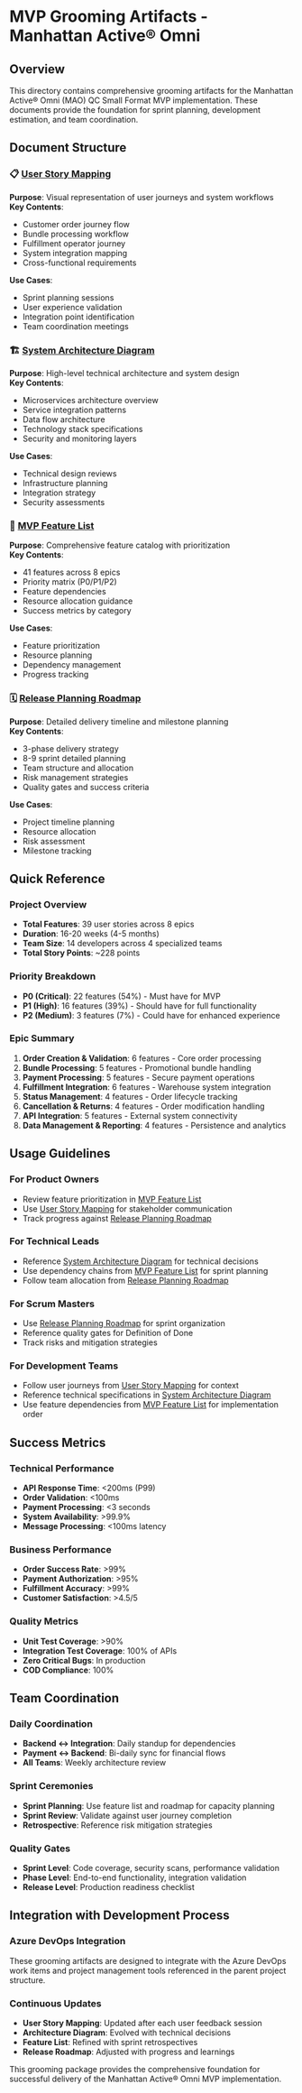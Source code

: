 # MVP Grooming Artifacts - Manhattan Active® Omni

## Overview

This directory contains comprehensive grooming artifacts for the Manhattan Active® Omni (MAO) QC Small Format MVP implementation. These documents provide the foundation for sprint planning, development estimation, and team coordination.

## Document Structure

### 📋 [User Story Mapping](./user-story-mapping.md)
**Purpose**: Visual representation of user journeys and system workflows  
**Key Contents**:
- Customer order journey flow
- Bundle processing workflow  
- Fulfillment operator journey
- System integration mapping
- Cross-functional requirements

**Use Cases**:
- Sprint planning sessions
- User experience validation
- Integration point identification
- Team coordination meetings

### 🏗️ [System Architecture Diagram](./system-architecture-diagram.md)
**Purpose**: High-level technical architecture and system design  
**Key Contents**:
- Microservices architecture overview
- Service integration patterns
- Data flow architecture  
- Technology stack specifications
- Security and monitoring layers

**Use Cases**:
- Technical design reviews
- Infrastructure planning
- Integration strategy
- Security assessments

### 🎯 [MVP Feature List](./mvp-feature-list.md)
**Purpose**: Comprehensive feature catalog with prioritization  
**Key Contents**:
- 41 features across 8 epics
- Priority matrix (P0/P1/P2)
- Feature dependencies
- Resource allocation guidance
- Success metrics by category

**Use Cases**:
- Feature prioritization
- Resource planning
- Dependency management
- Progress tracking

### 🗓️ [Release Planning Roadmap](./release-planning-roadmap.md)
**Purpose**: Detailed delivery timeline and milestone planning  
**Key Contents**:
- 3-phase delivery strategy
- 8-9 sprint detailed planning
- Team structure and allocation
- Risk management strategies
- Quality gates and success criteria

**Use Cases**:
- Project timeline planning
- Resource allocation
- Risk assessment
- Milestone tracking

## Quick Reference

### Project Overview
- **Total Features**: 39 user stories across 8 epics
- **Duration**: 16-20 weeks (4-5 months)
- **Team Size**: 14 developers across 4 specialized teams
- **Total Story Points**: ~228 points

### Priority Breakdown
- **P0 (Critical)**: 22 features (54%) - Must have for MVP
- **P1 (High)**: 16 features (39%) - Should have for full functionality  
- **P2 (Medium)**: 3 features (7%) - Could have for enhanced experience

### Epic Summary
1. **Order Creation & Validation**: 6 features - Core order processing
2. **Bundle Processing**: 5 features - Promotional bundle handling
3. **Payment Processing**: 5 features - Secure payment operations
4. **Fulfillment Integration**: 6 features - Warehouse system integration
5. **Status Management**: 4 features - Order lifecycle tracking
6. **Cancellation & Returns**: 4 features - Order modification handling
7. **API Integration**: 5 features - External system connectivity
8. **Data Management & Reporting**: 4 features - Persistence and analytics

## Usage Guidelines

### For Product Owners
- Review feature prioritization in [MVP Feature List](./mvp-feature-list.md)
- Use [User Story Mapping](./user-story-mapping.md) for stakeholder communication
- Track progress against [Release Planning Roadmap](./release-planning-roadmap.md)

### For Technical Leads
- Reference [System Architecture Diagram](./system-architecture-diagram.md) for technical decisions
- Use dependency chains from [MVP Feature List](./mvp-feature-list.md) for sprint planning
- Follow team allocation from [Release Planning Roadmap](./release-planning-roadmap.md)

### For Scrum Masters
- Use [Release Planning Roadmap](./release-planning-roadmap.md) for sprint organization
- Reference quality gates for Definition of Done
- Track risks and mitigation strategies

### For Development Teams
- Follow user journeys from [User Story Mapping](./user-story-mapping.md) for context
- Reference technical specifications in [System Architecture Diagram](./system-architecture-diagram.md)
- Use feature dependencies from [MVP Feature List](./mvp-feature-list.md) for implementation order

## Success Metrics

### Technical Performance
- **API Response Time**: <200ms (P99)
- **Order Validation**: <100ms
- **Payment Processing**: <3 seconds
- **System Availability**: >99.9%
- **Message Processing**: <100ms latency

### Business Performance  
- **Order Success Rate**: >99%
- **Payment Authorization**: >95%
- **Fulfillment Accuracy**: >99%
- **Customer Satisfaction**: >4.5/5

### Quality Metrics
- **Unit Test Coverage**: >90%
- **Integration Test Coverage**: 100% of APIs
- **Zero Critical Bugs**: In production
- **COD Compliance**: 100%

## Team Coordination

### Daily Coordination
- **Backend ↔ Integration**: Daily standup for dependencies
- **Payment ↔ Backend**: Bi-daily sync for financial flows
- **All Teams**: Weekly architecture review

### Sprint Ceremonies
- **Sprint Planning**: Use feature list and roadmap for capacity planning
- **Sprint Review**: Validate against user journey completion
- **Retrospective**: Reference risk mitigation strategies

### Quality Gates
- **Sprint Level**: Code coverage, security scans, performance validation
- **Phase Level**: End-to-end functionality, integration validation
- **Release Level**: Production readiness checklist

## Integration with Development Process

### Azure DevOps Integration
These grooming artifacts are designed to integrate with the Azure DevOps work items and project management tools referenced in the parent project structure.

### Continuous Updates
- **User Story Mapping**: Updated after each user feedback session
- **Architecture Diagram**: Evolved with technical decisions
- **Feature List**: Refined with sprint retrospectives  
- **Release Roadmap**: Adjusted with progress and learnings

This grooming package provides the comprehensive foundation for successful delivery of the Manhattan Active® Omni MVP implementation.